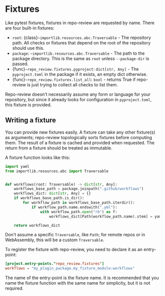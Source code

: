 # Fixtures

Like pytest fixtures, fixtures in repo-review are requested by name. There are four built-in fixtures:

- `root`: {class}`~importlib.resources.abc.Traversable` - The repository path. All checks or fixtures that depend on the root of the repository should use this.
- `package`: `~importlib.resources.abc.Traversable` - The path to the package directory. This is the same as `root` unless `--package-dir` is passed.
- {func}`~repo_review.fixtures.pyproject`: `dict[str, Any]` - The `pyproject.toml` in the package if it exists, an empty dict otherwise.
- {func}`~repo_review.fixtures.list_all`: `bool` - returns True if repo-review is just trying to collect all checks to list them.

Repo-review doesn't necessarily assume any form or language for your repository,
but since it already looks for configuration in `pyproject.toml`, this fixture
is provided.

## Writing a fixture

You can provide new fixtures easily. A fixture can take any other fixture(s) as
arguments; repo-review topologically sorts fixtures before computing them. The
result of a fixture is cached and provided when requested. The return from a
fixture should be treated as immutable.

A fixture function looks like this:

```python
import yaml
from importlib.resources.abc import Traversable


def workflows(root: Traversable) -> dict[str, Any]:
    workflows_base_path = package.joinpath(".github/workflows")
    workflows_dict: dict[str, Any] = {}
    if workflows_base_path.is_dir():
        for workflow_path in workflows_base_path.iterdir():
            if workflow_path.name.endswith(".yml"):
                with workflow_path.open("rb") as f:
                    workflows_dict[Path(workflow_path.name).stem] = yaml.safe_load(f)

    return workflows_dict
```

Don't assume a specific `Traversable`, like `Path`; for remote repos or in
WebAssembly, this will be a custom `Traversable`.

To register the fixture with repo-review, you need to declare it as an entry-point:

```toml
[project.entry-points."repo_review.fixtures"]
workflows = "my_plugin_package.my_fixture_module:workflows"
```

The name of the entry-point is the fixture name. It is recommended that you name
the fixture function with the same name for simplicity, but it is not required.
